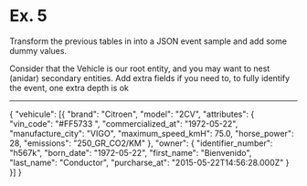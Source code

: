 # Ex. 5

Transform the previous tables in [](./naming_4.md) into a JSON event sample and add some
dummy values.

Consider that the Vehicle is our root entity, and you may want to nest (anidar) secondary entities. 
Add extra fields if you need to, to fully identify the event, one extra depth is ok

----
{
  "vehicule": [{
    "brand": "Citroen",
    "model": "2CV",
    "attributes": {
      "vin_code": "#FF5733 ",
      "commercialized_at": "1972-05-22",
      "manufacture_city": "VIGO",
      "maximum_speed_kmH": 75.0,
      "horse_power": 28,
      "emissions": "250_GR_CO2/KM"
    },
    "owner": {
        "identifier_number": "h567k",
        "born_date": "1972-05-22",
        "first_name": "Bienvenido",
        "last_name": "Conductor",
        "purcharse_at": "2015-05-22T14:56:28.000Z"
    }
  }]
}